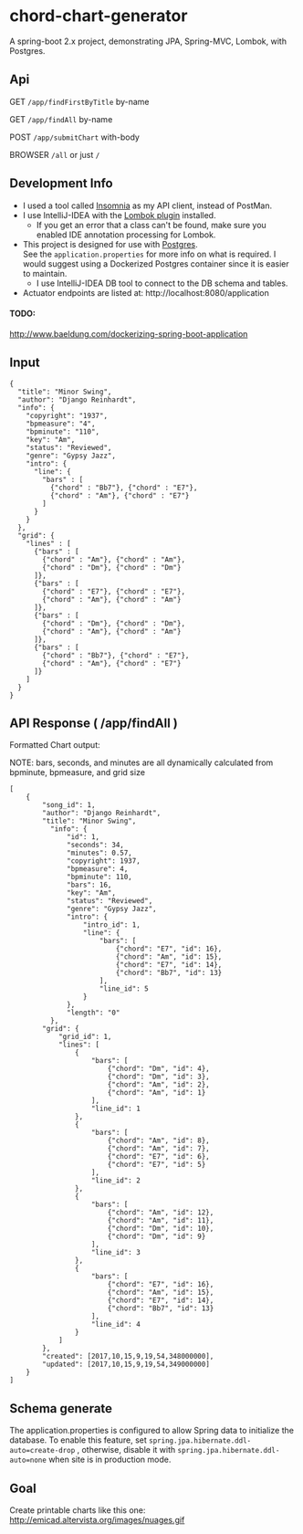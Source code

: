 # chord-chart-generator

A spring-boot 2.x project, demonstrating JPA, Spring-MVC, Lombok, with Postgres.

## Api
GET `/app/findFirstByTitle` by-name

GET `/app/findAll` by-name

POST `/app/submitChart` with-body

BROWSER `/all` or just `/`

## Development Info

* I used a tool called [Insomnia](https://insomnia.rest/) as my API client, instead of PostMan.
* I use IntelliJ-IDEA with the [Lombok plugin](https://plugins.jetbrains.com/plugin/6317-lombok-plugin) installed.
  * If you get an error that a class can't be found, make sure you enabled IDE annotation processing for Lombok.
* This project is designed for use with [Postgres](https://www.postgresql.org/download/).  
See the `application.properties` for more info on what is required.   I would suggest using a Dockerized Postgres container since it is easier to maintain.
  * I use IntelliJ-IDEA DB tool to connect to the DB schema and tables.
* Actuator endpoints are listed at: http://localhost:8080/application

#### TODO:

http://www.baeldung.com/dockerizing-spring-boot-application


## Input

```
{
  "title": "Minor Swing",
  "author": "Django Reinhardt",
  "info": {
    "copyright": "1937",
    "bpmeasure": "4",
    "bpminute": "110",
    "key": "Am",
    "status": "Reviewed",
    "genre": "Gypsy Jazz",
    "intro": {
      "line": {
        "bars" : [
          {"chord" : "Bb7"}, {"chord" : "E7"},
          {"chord" : "Am"}, {"chord" : "E7"}
        ]
      }
    }
  },
  "grid": {
    "lines" : [
      {"bars" : [
        {"chord" : "Am"}, {"chord" : "Am"},
        {"chord" : "Dm"}, {"chord" : "Dm"}
      ]},
      {"bars" : [
        {"chord" : "E7"}, {"chord" : "E7"},
        {"chord" : "Am"}, {"chord" : "Am"}
      ]},
      {"bars" : [ 
        {"chord" : "Dm"}, {"chord" : "Dm"},
        {"chord" : "Am"}, {"chord" : "Am"}
      ]},
      {"bars" : [
        {"chord" : "Bb7"}, {"chord" : "E7"},
        {"chord" : "Am"}, {"chord" : "E7"}
      ]}
    ]
  }
}
```

## API Response ( /app/findAll )

Formatted Chart output:

NOTE: bars, seconds, and minutes are all dynamically calculated from bpminute, bpmeasure, and grid size

```
[
    {
        "song_id": 1,
        "author": "Django Reinhardt",
        "title": "Minor Swing",
          "info": {
              "id": 1,
              "seconds": 34,
              "minutes": 0.57,
              "copyright": 1937,
              "bpmeasure": 4,
              "bpminute": 110,
              "bars": 16,
              "key": "Am",
              "status": "Reviewed",
              "genre": "Gypsy Jazz",
              "intro": {
                  "intro_id": 1,
                  "line": {
                      "bars": [
                          {"chord": "E7", "id": 16},
                          {"chord": "Am", "id": 15},
                          {"chord": "E7", "id": 14},
                          {"chord": "Bb7", "id": 13}
                      ],
                      "line_id": 5
                  }
              },
              "length": "0"
          },
        "grid": {
            "grid_id": 1,
            "lines": [
                {
                    "bars": [
                        {"chord": "Dm", "id": 4},
                        {"chord": "Dm", "id": 3},
                        {"chord": "Am", "id": 2},
                        {"chord": "Am", "id": 1}
                    ],
                    "line_id": 1
                },
                {
                    "bars": [
                        {"chord": "Am", "id": 8},
                        {"chord": "Am", "id": 7},
                        {"chord": "E7", "id": 6},
                        {"chord": "E7", "id": 5}
                    ],
                    "line_id": 2
                },
                {
                    "bars": [
                        {"chord": "Am", "id": 12},
                        {"chord": "Am", "id": 11},
                        {"chord": "Dm", "id": 10},
                        {"chord": "Dm", "id": 9}
                    ],
                    "line_id": 3
                },
                {
                    "bars": [
                        {"chord": "E7", "id": 16},
                        {"chord": "Am", "id": 15},
                        {"chord": "E7", "id": 14},
                        {"chord": "Bb7", "id": 13}
                    ],
                    "line_id": 4
                }
            ]
        },
        "created": [2017,10,15,9,19,54,348000000],
        "updated": [2017,10,15,9,19,54,349000000]
    }
]
```
   
   
##  Schema generate

The application.properties is configured to allow Spring data to initialize the database.  To enable this feature, set
`spring.jpa.hibernate.ddl-auto=create-drop` , otherwise, disable it with `spring.jpa.hibernate.ddl-auto=none` when site 
is in production mode.

## Goal

Create printable charts like this one:  http://emicad.altervista.org/images/nuages.gif

